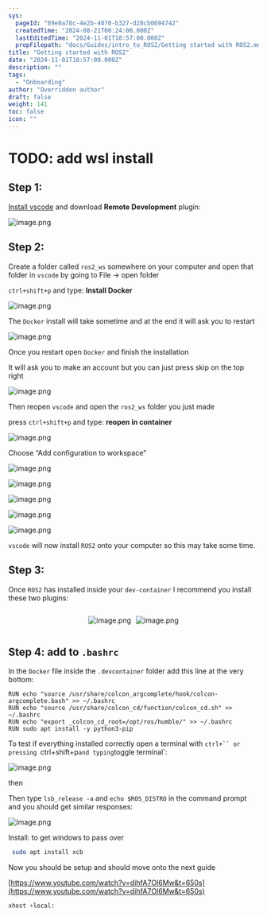 ```yaml
---
sys:
  pageId: "89e0a78c-4e2b-4070-b327-d28cb0694742"
  createdTime: "2024-08-21T00:24:00.000Z"
  lastEditedTime: "2024-11-01T18:57:00.000Z"
  propFilepath: "docs/Guides/intro_to_ROS2/Getting started with ROS2.md"
title: "Getting started with ROS2"
date: "2024-11-01T18:57:00.000Z"
description: ""
tags:
  - "Onboarding"
author: "Overridden author"
draft: false
weight: 141
toc: false
icon: ""
---
```


# TODO: add wsl install

## Step 1:

[Install vscode](https://code.visualstudio.com/download) and download **Remote Development** plugin:

![image.png](https://prod-files-secure.s3.us-west-2.amazonaws.com/d518164a-d88e-44d1-a4ee-3adb3bd8bce0/efb52993-1881-4a40-b95e-6f020334f022/image.png?X-Amz-Algorithm=AWS4-HMAC-SHA256&X-Amz-Content-Sha256=UNSIGNED-PAYLOAD&X-Amz-Credential=ASIAZI2LB466QCJX7NIT%2F20250227%2Fus-west-2%2Fs3%2Faws4_request&X-Amz-Date=20250227T150854Z&X-Amz-Expires=3600&X-Amz-Security-Token=IQoJb3JpZ2luX2VjED8aCXVzLXdlc3QtMiJGMEQCIArqAp%2FM3W4JZFy8BSi1CBddOsGKX06fokpavrDg1%2Bq0AiBbUfdN0uUSlPoYcLSA4UnJzr3Wywmgcf64bP0kCnItsyr%2FAwh4EAAaDDYzNzQyMzE4MzgwNSIMfNbec0ZtdbMLgwlKKtwDY879QRbAohKiprsB%2BQn%2Fa5I0zTUaH89oR7qYgrgzb8kTYxiPbum7UvhPhrlYfFV3G9UXYIBEe9%2Bt9IchXGR9cNVACDx9B%2BEHgwgcFNm765M4iyIvrqkqwgejH5w2WacMHEFhIJiWwmvG66djByVgwvCMAI8l1iI4cmN5cilvoo0sb8DvdM6dvF5MWPvwN6di3HM7mCCU8ab4bLrrKXxoTjZnU02nFD%2FSprXi%2BIorN1lccGqmOHn2YM4Uzh2psb0aoLx%2BuIjWfc3rAESQqsr5qDk66%2FE7sg15Vhsb9%2BaBl%2FXF%2FpMzAAieoUkHVUm8D%2FH1pQHw7v0TSX8tYNHpwWx%2FXWmC3D3sVMQd3odhDZYh0juPVPKzKG1rxbq65p6rwuaucbi521pGttiQSv1apX9KCUpQttOCQmnjr74iAPro0ngajnqtuHMqUNzvTwwtfNU07E%2BuGwd9twseBGGv04%2ByB03p%2B5c0GeriH0NLIFpA8VBGyHO3RCBZjB%2F7%2FsAxZB%2BDIwKUfD3qMN9DYkoqjN7T4CUuMQrES%2Ftj0yC6YQKW6tYAe5b9eF9WyHXjUm9jGj%2FuKpPHIqoAxZTe0QmA6RLphsgcJ8DTeWbrlddcCRDW8dYD10LkUsdzypFnaOkw2%2ByBvgY6pgERbQDO4s2MQbtFRzrEc%2F8Rqmvo%2FFUoAtqcNP7nKNJ5SWjYM6SNBFo3oo9JpnSMtHef%2FbO191a30yT9xacxYMDUAl4fAn6kk%2BlPs23Z%2BTrZ5MRcWsxY5WJeZc4qI5OwUGu%2Bjr31ThaVOuxYjTvvm3Vsrrq4WeScUaD91k7KBgqviWlZMdDKUsrMJfTKLlSNdPOfwosL1fCACtzUALWtd%2Fl6%2BAkPsxlT&X-Amz-Signature=3140692ea329fcc07603d835ed6304dfacfd34fe7d164283fe5e3e809fe47c10&X-Amz-SignedHeaders=host&x-id=GetObject)

## Step 2:

Create a folder called `ros2_ws` somewhere on your computer and open that folder in `vscode` by going to File → open folder 

`ctrl+shift+p` and type: **Install Docker**

![image.png](https://prod-files-secure.s3.us-west-2.amazonaws.com/d518164a-d88e-44d1-a4ee-3adb3bd8bce0/2269dc0e-1cd5-47ff-bceb-c04ad9b2eab0/image.png?X-Amz-Algorithm=AWS4-HMAC-SHA256&X-Amz-Content-Sha256=UNSIGNED-PAYLOAD&X-Amz-Credential=ASIAZI2LB466QCJX7NIT%2F20250227%2Fus-west-2%2Fs3%2Faws4_request&X-Amz-Date=20250227T150854Z&X-Amz-Expires=3600&X-Amz-Security-Token=IQoJb3JpZ2luX2VjED8aCXVzLXdlc3QtMiJGMEQCIArqAp%2FM3W4JZFy8BSi1CBddOsGKX06fokpavrDg1%2Bq0AiBbUfdN0uUSlPoYcLSA4UnJzr3Wywmgcf64bP0kCnItsyr%2FAwh4EAAaDDYzNzQyMzE4MzgwNSIMfNbec0ZtdbMLgwlKKtwDY879QRbAohKiprsB%2BQn%2Fa5I0zTUaH89oR7qYgrgzb8kTYxiPbum7UvhPhrlYfFV3G9UXYIBEe9%2Bt9IchXGR9cNVACDx9B%2BEHgwgcFNm765M4iyIvrqkqwgejH5w2WacMHEFhIJiWwmvG66djByVgwvCMAI8l1iI4cmN5cilvoo0sb8DvdM6dvF5MWPvwN6di3HM7mCCU8ab4bLrrKXxoTjZnU02nFD%2FSprXi%2BIorN1lccGqmOHn2YM4Uzh2psb0aoLx%2BuIjWfc3rAESQqsr5qDk66%2FE7sg15Vhsb9%2BaBl%2FXF%2FpMzAAieoUkHVUm8D%2FH1pQHw7v0TSX8tYNHpwWx%2FXWmC3D3sVMQd3odhDZYh0juPVPKzKG1rxbq65p6rwuaucbi521pGttiQSv1apX9KCUpQttOCQmnjr74iAPro0ngajnqtuHMqUNzvTwwtfNU07E%2BuGwd9twseBGGv04%2ByB03p%2B5c0GeriH0NLIFpA8VBGyHO3RCBZjB%2F7%2FsAxZB%2BDIwKUfD3qMN9DYkoqjN7T4CUuMQrES%2Ftj0yC6YQKW6tYAe5b9eF9WyHXjUm9jGj%2FuKpPHIqoAxZTe0QmA6RLphsgcJ8DTeWbrlddcCRDW8dYD10LkUsdzypFnaOkw2%2ByBvgY6pgERbQDO4s2MQbtFRzrEc%2F8Rqmvo%2FFUoAtqcNP7nKNJ5SWjYM6SNBFo3oo9JpnSMtHef%2FbO191a30yT9xacxYMDUAl4fAn6kk%2BlPs23Z%2BTrZ5MRcWsxY5WJeZc4qI5OwUGu%2Bjr31ThaVOuxYjTvvm3Vsrrq4WeScUaD91k7KBgqviWlZMdDKUsrMJfTKLlSNdPOfwosL1fCACtzUALWtd%2Fl6%2BAkPsxlT&X-Amz-Signature=7883d390dce4541dbbbfed0ea03b95816b644a9be69f47627540e4c638fe1e69&X-Amz-SignedHeaders=host&x-id=GetObject)

The `Docker` install will take sometime and at the end it will ask you to restart

![image.png](https://prod-files-secure.s3.us-west-2.amazonaws.com/d518164a-d88e-44d1-a4ee-3adb3bd8bce0/ed233f78-be33-4b1f-b89c-9c346c0e961e/image.png?X-Amz-Algorithm=AWS4-HMAC-SHA256&X-Amz-Content-Sha256=UNSIGNED-PAYLOAD&X-Amz-Credential=ASIAZI2LB466QCJX7NIT%2F20250227%2Fus-west-2%2Fs3%2Faws4_request&X-Amz-Date=20250227T150854Z&X-Amz-Expires=3600&X-Amz-Security-Token=IQoJb3JpZ2luX2VjED8aCXVzLXdlc3QtMiJGMEQCIArqAp%2FM3W4JZFy8BSi1CBddOsGKX06fokpavrDg1%2Bq0AiBbUfdN0uUSlPoYcLSA4UnJzr3Wywmgcf64bP0kCnItsyr%2FAwh4EAAaDDYzNzQyMzE4MzgwNSIMfNbec0ZtdbMLgwlKKtwDY879QRbAohKiprsB%2BQn%2Fa5I0zTUaH89oR7qYgrgzb8kTYxiPbum7UvhPhrlYfFV3G9UXYIBEe9%2Bt9IchXGR9cNVACDx9B%2BEHgwgcFNm765M4iyIvrqkqwgejH5w2WacMHEFhIJiWwmvG66djByVgwvCMAI8l1iI4cmN5cilvoo0sb8DvdM6dvF5MWPvwN6di3HM7mCCU8ab4bLrrKXxoTjZnU02nFD%2FSprXi%2BIorN1lccGqmOHn2YM4Uzh2psb0aoLx%2BuIjWfc3rAESQqsr5qDk66%2FE7sg15Vhsb9%2BaBl%2FXF%2FpMzAAieoUkHVUm8D%2FH1pQHw7v0TSX8tYNHpwWx%2FXWmC3D3sVMQd3odhDZYh0juPVPKzKG1rxbq65p6rwuaucbi521pGttiQSv1apX9KCUpQttOCQmnjr74iAPro0ngajnqtuHMqUNzvTwwtfNU07E%2BuGwd9twseBGGv04%2ByB03p%2B5c0GeriH0NLIFpA8VBGyHO3RCBZjB%2F7%2FsAxZB%2BDIwKUfD3qMN9DYkoqjN7T4CUuMQrES%2Ftj0yC6YQKW6tYAe5b9eF9WyHXjUm9jGj%2FuKpPHIqoAxZTe0QmA6RLphsgcJ8DTeWbrlddcCRDW8dYD10LkUsdzypFnaOkw2%2ByBvgY6pgERbQDO4s2MQbtFRzrEc%2F8Rqmvo%2FFUoAtqcNP7nKNJ5SWjYM6SNBFo3oo9JpnSMtHef%2FbO191a30yT9xacxYMDUAl4fAn6kk%2BlPs23Z%2BTrZ5MRcWsxY5WJeZc4qI5OwUGu%2Bjr31ThaVOuxYjTvvm3Vsrrq4WeScUaD91k7KBgqviWlZMdDKUsrMJfTKLlSNdPOfwosL1fCACtzUALWtd%2Fl6%2BAkPsxlT&X-Amz-Signature=b0514437d4c7cf8c240a48ebf773710dc3dd065618bd24279b340244cf66b720&X-Amz-SignedHeaders=host&x-id=GetObject)

Once you restart open `Docker` and finish the installation

It will ask you to make an account but you can just press skip on the top right

![image.png](https://prod-files-secure.s3.us-west-2.amazonaws.com/d518164a-d88e-44d1-a4ee-3adb3bd8bce0/21010ad9-1659-4fd9-9f59-9932a09b2a3d/image.png?X-Amz-Algorithm=AWS4-HMAC-SHA256&X-Amz-Content-Sha256=UNSIGNED-PAYLOAD&X-Amz-Credential=ASIAZI2LB466QCJX7NIT%2F20250227%2Fus-west-2%2Fs3%2Faws4_request&X-Amz-Date=20250227T150854Z&X-Amz-Expires=3600&X-Amz-Security-Token=IQoJb3JpZ2luX2VjED8aCXVzLXdlc3QtMiJGMEQCIArqAp%2FM3W4JZFy8BSi1CBddOsGKX06fokpavrDg1%2Bq0AiBbUfdN0uUSlPoYcLSA4UnJzr3Wywmgcf64bP0kCnItsyr%2FAwh4EAAaDDYzNzQyMzE4MzgwNSIMfNbec0ZtdbMLgwlKKtwDY879QRbAohKiprsB%2BQn%2Fa5I0zTUaH89oR7qYgrgzb8kTYxiPbum7UvhPhrlYfFV3G9UXYIBEe9%2Bt9IchXGR9cNVACDx9B%2BEHgwgcFNm765M4iyIvrqkqwgejH5w2WacMHEFhIJiWwmvG66djByVgwvCMAI8l1iI4cmN5cilvoo0sb8DvdM6dvF5MWPvwN6di3HM7mCCU8ab4bLrrKXxoTjZnU02nFD%2FSprXi%2BIorN1lccGqmOHn2YM4Uzh2psb0aoLx%2BuIjWfc3rAESQqsr5qDk66%2FE7sg15Vhsb9%2BaBl%2FXF%2FpMzAAieoUkHVUm8D%2FH1pQHw7v0TSX8tYNHpwWx%2FXWmC3D3sVMQd3odhDZYh0juPVPKzKG1rxbq65p6rwuaucbi521pGttiQSv1apX9KCUpQttOCQmnjr74iAPro0ngajnqtuHMqUNzvTwwtfNU07E%2BuGwd9twseBGGv04%2ByB03p%2B5c0GeriH0NLIFpA8VBGyHO3RCBZjB%2F7%2FsAxZB%2BDIwKUfD3qMN9DYkoqjN7T4CUuMQrES%2Ftj0yC6YQKW6tYAe5b9eF9WyHXjUm9jGj%2FuKpPHIqoAxZTe0QmA6RLphsgcJ8DTeWbrlddcCRDW8dYD10LkUsdzypFnaOkw2%2ByBvgY6pgERbQDO4s2MQbtFRzrEc%2F8Rqmvo%2FFUoAtqcNP7nKNJ5SWjYM6SNBFo3oo9JpnSMtHef%2FbO191a30yT9xacxYMDUAl4fAn6kk%2BlPs23Z%2BTrZ5MRcWsxY5WJeZc4qI5OwUGu%2Bjr31ThaVOuxYjTvvm3Vsrrq4WeScUaD91k7KBgqviWlZMdDKUsrMJfTKLlSNdPOfwosL1fCACtzUALWtd%2Fl6%2BAkPsxlT&X-Amz-Signature=d2ae9c3a718ec4725768490cca55b54a0c54bafe5437e10714d55e2ce55ba4ca&X-Amz-SignedHeaders=host&x-id=GetObject)

Then reopen `vscode` and open the `ros2_ws` folder you just made

press `ctrl+shift+p` and type: **reopen in container**

![image.png](https://prod-files-secure.s3.us-west-2.amazonaws.com/d518164a-d88e-44d1-a4ee-3adb3bd8bce0/4e93b8c2-41ad-488c-8095-c74205196118/image.png?X-Amz-Algorithm=AWS4-HMAC-SHA256&X-Amz-Content-Sha256=UNSIGNED-PAYLOAD&X-Amz-Credential=ASIAZI2LB466QCJX7NIT%2F20250227%2Fus-west-2%2Fs3%2Faws4_request&X-Amz-Date=20250227T150854Z&X-Amz-Expires=3600&X-Amz-Security-Token=IQoJb3JpZ2luX2VjED8aCXVzLXdlc3QtMiJGMEQCIArqAp%2FM3W4JZFy8BSi1CBddOsGKX06fokpavrDg1%2Bq0AiBbUfdN0uUSlPoYcLSA4UnJzr3Wywmgcf64bP0kCnItsyr%2FAwh4EAAaDDYzNzQyMzE4MzgwNSIMfNbec0ZtdbMLgwlKKtwDY879QRbAohKiprsB%2BQn%2Fa5I0zTUaH89oR7qYgrgzb8kTYxiPbum7UvhPhrlYfFV3G9UXYIBEe9%2Bt9IchXGR9cNVACDx9B%2BEHgwgcFNm765M4iyIvrqkqwgejH5w2WacMHEFhIJiWwmvG66djByVgwvCMAI8l1iI4cmN5cilvoo0sb8DvdM6dvF5MWPvwN6di3HM7mCCU8ab4bLrrKXxoTjZnU02nFD%2FSprXi%2BIorN1lccGqmOHn2YM4Uzh2psb0aoLx%2BuIjWfc3rAESQqsr5qDk66%2FE7sg15Vhsb9%2BaBl%2FXF%2FpMzAAieoUkHVUm8D%2FH1pQHw7v0TSX8tYNHpwWx%2FXWmC3D3sVMQd3odhDZYh0juPVPKzKG1rxbq65p6rwuaucbi521pGttiQSv1apX9KCUpQttOCQmnjr74iAPro0ngajnqtuHMqUNzvTwwtfNU07E%2BuGwd9twseBGGv04%2ByB03p%2B5c0GeriH0NLIFpA8VBGyHO3RCBZjB%2F7%2FsAxZB%2BDIwKUfD3qMN9DYkoqjN7T4CUuMQrES%2Ftj0yC6YQKW6tYAe5b9eF9WyHXjUm9jGj%2FuKpPHIqoAxZTe0QmA6RLphsgcJ8DTeWbrlddcCRDW8dYD10LkUsdzypFnaOkw2%2ByBvgY6pgERbQDO4s2MQbtFRzrEc%2F8Rqmvo%2FFUoAtqcNP7nKNJ5SWjYM6SNBFo3oo9JpnSMtHef%2FbO191a30yT9xacxYMDUAl4fAn6kk%2BlPs23Z%2BTrZ5MRcWsxY5WJeZc4qI5OwUGu%2Bjr31ThaVOuxYjTvvm3Vsrrq4WeScUaD91k7KBgqviWlZMdDKUsrMJfTKLlSNdPOfwosL1fCACtzUALWtd%2Fl6%2BAkPsxlT&X-Amz-Signature=7a8f5a66b13720ddc3fb4300125676f4cb1a4d8e0f1adf1cd998947e63947ee2&X-Amz-SignedHeaders=host&x-id=GetObject)

Choose “Add configuration to workspace”

![image.png](https://prod-files-secure.s3.us-west-2.amazonaws.com/d518164a-d88e-44d1-a4ee-3adb3bd8bce0/9560b282-5060-4989-ba37-97e7b2c22476/image.png?X-Amz-Algorithm=AWS4-HMAC-SHA256&X-Amz-Content-Sha256=UNSIGNED-PAYLOAD&X-Amz-Credential=ASIAZI2LB466QCJX7NIT%2F20250227%2Fus-west-2%2Fs3%2Faws4_request&X-Amz-Date=20250227T150854Z&X-Amz-Expires=3600&X-Amz-Security-Token=IQoJb3JpZ2luX2VjED8aCXVzLXdlc3QtMiJGMEQCIArqAp%2FM3W4JZFy8BSi1CBddOsGKX06fokpavrDg1%2Bq0AiBbUfdN0uUSlPoYcLSA4UnJzr3Wywmgcf64bP0kCnItsyr%2FAwh4EAAaDDYzNzQyMzE4MzgwNSIMfNbec0ZtdbMLgwlKKtwDY879QRbAohKiprsB%2BQn%2Fa5I0zTUaH89oR7qYgrgzb8kTYxiPbum7UvhPhrlYfFV3G9UXYIBEe9%2Bt9IchXGR9cNVACDx9B%2BEHgwgcFNm765M4iyIvrqkqwgejH5w2WacMHEFhIJiWwmvG66djByVgwvCMAI8l1iI4cmN5cilvoo0sb8DvdM6dvF5MWPvwN6di3HM7mCCU8ab4bLrrKXxoTjZnU02nFD%2FSprXi%2BIorN1lccGqmOHn2YM4Uzh2psb0aoLx%2BuIjWfc3rAESQqsr5qDk66%2FE7sg15Vhsb9%2BaBl%2FXF%2FpMzAAieoUkHVUm8D%2FH1pQHw7v0TSX8tYNHpwWx%2FXWmC3D3sVMQd3odhDZYh0juPVPKzKG1rxbq65p6rwuaucbi521pGttiQSv1apX9KCUpQttOCQmnjr74iAPro0ngajnqtuHMqUNzvTwwtfNU07E%2BuGwd9twseBGGv04%2ByB03p%2B5c0GeriH0NLIFpA8VBGyHO3RCBZjB%2F7%2FsAxZB%2BDIwKUfD3qMN9DYkoqjN7T4CUuMQrES%2Ftj0yC6YQKW6tYAe5b9eF9WyHXjUm9jGj%2FuKpPHIqoAxZTe0QmA6RLphsgcJ8DTeWbrlddcCRDW8dYD10LkUsdzypFnaOkw2%2ByBvgY6pgERbQDO4s2MQbtFRzrEc%2F8Rqmvo%2FFUoAtqcNP7nKNJ5SWjYM6SNBFo3oo9JpnSMtHef%2FbO191a30yT9xacxYMDUAl4fAn6kk%2BlPs23Z%2BTrZ5MRcWsxY5WJeZc4qI5OwUGu%2Bjr31ThaVOuxYjTvvm3Vsrrq4WeScUaD91k7KBgqviWlZMdDKUsrMJfTKLlSNdPOfwosL1fCACtzUALWtd%2Fl6%2BAkPsxlT&X-Amz-Signature=f81e9d81c207a01f7a1a501aec88ec502b3a4c6194ae00043f87b009e589c0b3&X-Amz-SignedHeaders=host&x-id=GetObject)

![image.png](https://prod-files-secure.s3.us-west-2.amazonaws.com/d518164a-d88e-44d1-a4ee-3adb3bd8bce0/2ee63f81-886b-48e8-a553-dc6e5eac99e4/image.png?X-Amz-Algorithm=AWS4-HMAC-SHA256&X-Amz-Content-Sha256=UNSIGNED-PAYLOAD&X-Amz-Credential=ASIAZI2LB466QCJX7NIT%2F20250227%2Fus-west-2%2Fs3%2Faws4_request&X-Amz-Date=20250227T150854Z&X-Amz-Expires=3600&X-Amz-Security-Token=IQoJb3JpZ2luX2VjED8aCXVzLXdlc3QtMiJGMEQCIArqAp%2FM3W4JZFy8BSi1CBddOsGKX06fokpavrDg1%2Bq0AiBbUfdN0uUSlPoYcLSA4UnJzr3Wywmgcf64bP0kCnItsyr%2FAwh4EAAaDDYzNzQyMzE4MzgwNSIMfNbec0ZtdbMLgwlKKtwDY879QRbAohKiprsB%2BQn%2Fa5I0zTUaH89oR7qYgrgzb8kTYxiPbum7UvhPhrlYfFV3G9UXYIBEe9%2Bt9IchXGR9cNVACDx9B%2BEHgwgcFNm765M4iyIvrqkqwgejH5w2WacMHEFhIJiWwmvG66djByVgwvCMAI8l1iI4cmN5cilvoo0sb8DvdM6dvF5MWPvwN6di3HM7mCCU8ab4bLrrKXxoTjZnU02nFD%2FSprXi%2BIorN1lccGqmOHn2YM4Uzh2psb0aoLx%2BuIjWfc3rAESQqsr5qDk66%2FE7sg15Vhsb9%2BaBl%2FXF%2FpMzAAieoUkHVUm8D%2FH1pQHw7v0TSX8tYNHpwWx%2FXWmC3D3sVMQd3odhDZYh0juPVPKzKG1rxbq65p6rwuaucbi521pGttiQSv1apX9KCUpQttOCQmnjr74iAPro0ngajnqtuHMqUNzvTwwtfNU07E%2BuGwd9twseBGGv04%2ByB03p%2B5c0GeriH0NLIFpA8VBGyHO3RCBZjB%2F7%2FsAxZB%2BDIwKUfD3qMN9DYkoqjN7T4CUuMQrES%2Ftj0yC6YQKW6tYAe5b9eF9WyHXjUm9jGj%2FuKpPHIqoAxZTe0QmA6RLphsgcJ8DTeWbrlddcCRDW8dYD10LkUsdzypFnaOkw2%2ByBvgY6pgERbQDO4s2MQbtFRzrEc%2F8Rqmvo%2FFUoAtqcNP7nKNJ5SWjYM6SNBFo3oo9JpnSMtHef%2FbO191a30yT9xacxYMDUAl4fAn6kk%2BlPs23Z%2BTrZ5MRcWsxY5WJeZc4qI5OwUGu%2Bjr31ThaVOuxYjTvvm3Vsrrq4WeScUaD91k7KBgqviWlZMdDKUsrMJfTKLlSNdPOfwosL1fCACtzUALWtd%2Fl6%2BAkPsxlT&X-Amz-Signature=a2f3b6ef55450152926b1e407861ca807cc467656b4519c624c7c2d2e7cab16a&X-Amz-SignedHeaders=host&x-id=GetObject)

![image.png](https://prod-files-secure.s3.us-west-2.amazonaws.com/d518164a-d88e-44d1-a4ee-3adb3bd8bce0/ae1580b2-b048-407e-aed9-b584224a7a04/image.png?X-Amz-Algorithm=AWS4-HMAC-SHA256&X-Amz-Content-Sha256=UNSIGNED-PAYLOAD&X-Amz-Credential=ASIAZI2LB466QCJX7NIT%2F20250227%2Fus-west-2%2Fs3%2Faws4_request&X-Amz-Date=20250227T150854Z&X-Amz-Expires=3600&X-Amz-Security-Token=IQoJb3JpZ2luX2VjED8aCXVzLXdlc3QtMiJGMEQCIArqAp%2FM3W4JZFy8BSi1CBddOsGKX06fokpavrDg1%2Bq0AiBbUfdN0uUSlPoYcLSA4UnJzr3Wywmgcf64bP0kCnItsyr%2FAwh4EAAaDDYzNzQyMzE4MzgwNSIMfNbec0ZtdbMLgwlKKtwDY879QRbAohKiprsB%2BQn%2Fa5I0zTUaH89oR7qYgrgzb8kTYxiPbum7UvhPhrlYfFV3G9UXYIBEe9%2Bt9IchXGR9cNVACDx9B%2BEHgwgcFNm765M4iyIvrqkqwgejH5w2WacMHEFhIJiWwmvG66djByVgwvCMAI8l1iI4cmN5cilvoo0sb8DvdM6dvF5MWPvwN6di3HM7mCCU8ab4bLrrKXxoTjZnU02nFD%2FSprXi%2BIorN1lccGqmOHn2YM4Uzh2psb0aoLx%2BuIjWfc3rAESQqsr5qDk66%2FE7sg15Vhsb9%2BaBl%2FXF%2FpMzAAieoUkHVUm8D%2FH1pQHw7v0TSX8tYNHpwWx%2FXWmC3D3sVMQd3odhDZYh0juPVPKzKG1rxbq65p6rwuaucbi521pGttiQSv1apX9KCUpQttOCQmnjr74iAPro0ngajnqtuHMqUNzvTwwtfNU07E%2BuGwd9twseBGGv04%2ByB03p%2B5c0GeriH0NLIFpA8VBGyHO3RCBZjB%2F7%2FsAxZB%2BDIwKUfD3qMN9DYkoqjN7T4CUuMQrES%2Ftj0yC6YQKW6tYAe5b9eF9WyHXjUm9jGj%2FuKpPHIqoAxZTe0QmA6RLphsgcJ8DTeWbrlddcCRDW8dYD10LkUsdzypFnaOkw2%2ByBvgY6pgERbQDO4s2MQbtFRzrEc%2F8Rqmvo%2FFUoAtqcNP7nKNJ5SWjYM6SNBFo3oo9JpnSMtHef%2FbO191a30yT9xacxYMDUAl4fAn6kk%2BlPs23Z%2BTrZ5MRcWsxY5WJeZc4qI5OwUGu%2Bjr31ThaVOuxYjTvvm3Vsrrq4WeScUaD91k7KBgqviWlZMdDKUsrMJfTKLlSNdPOfwosL1fCACtzUALWtd%2Fl6%2BAkPsxlT&X-Amz-Signature=2827386861843e2860cc81acd8f47941b00b7330c9a1d0da7327deb796a0f48b&X-Amz-SignedHeaders=host&x-id=GetObject)

![image.png](https://prod-files-secure.s3.us-west-2.amazonaws.com/d518164a-d88e-44d1-a4ee-3adb3bd8bce0/53255b28-f75e-430f-b9e3-c0ac8577e42b/image.png?X-Amz-Algorithm=AWS4-HMAC-SHA256&X-Amz-Content-Sha256=UNSIGNED-PAYLOAD&X-Amz-Credential=ASIAZI2LB466QCJX7NIT%2F20250227%2Fus-west-2%2Fs3%2Faws4_request&X-Amz-Date=20250227T150854Z&X-Amz-Expires=3600&X-Amz-Security-Token=IQoJb3JpZ2luX2VjED8aCXVzLXdlc3QtMiJGMEQCIArqAp%2FM3W4JZFy8BSi1CBddOsGKX06fokpavrDg1%2Bq0AiBbUfdN0uUSlPoYcLSA4UnJzr3Wywmgcf64bP0kCnItsyr%2FAwh4EAAaDDYzNzQyMzE4MzgwNSIMfNbec0ZtdbMLgwlKKtwDY879QRbAohKiprsB%2BQn%2Fa5I0zTUaH89oR7qYgrgzb8kTYxiPbum7UvhPhrlYfFV3G9UXYIBEe9%2Bt9IchXGR9cNVACDx9B%2BEHgwgcFNm765M4iyIvrqkqwgejH5w2WacMHEFhIJiWwmvG66djByVgwvCMAI8l1iI4cmN5cilvoo0sb8DvdM6dvF5MWPvwN6di3HM7mCCU8ab4bLrrKXxoTjZnU02nFD%2FSprXi%2BIorN1lccGqmOHn2YM4Uzh2psb0aoLx%2BuIjWfc3rAESQqsr5qDk66%2FE7sg15Vhsb9%2BaBl%2FXF%2FpMzAAieoUkHVUm8D%2FH1pQHw7v0TSX8tYNHpwWx%2FXWmC3D3sVMQd3odhDZYh0juPVPKzKG1rxbq65p6rwuaucbi521pGttiQSv1apX9KCUpQttOCQmnjr74iAPro0ngajnqtuHMqUNzvTwwtfNU07E%2BuGwd9twseBGGv04%2ByB03p%2B5c0GeriH0NLIFpA8VBGyHO3RCBZjB%2F7%2FsAxZB%2BDIwKUfD3qMN9DYkoqjN7T4CUuMQrES%2Ftj0yC6YQKW6tYAe5b9eF9WyHXjUm9jGj%2FuKpPHIqoAxZTe0QmA6RLphsgcJ8DTeWbrlddcCRDW8dYD10LkUsdzypFnaOkw2%2ByBvgY6pgERbQDO4s2MQbtFRzrEc%2F8Rqmvo%2FFUoAtqcNP7nKNJ5SWjYM6SNBFo3oo9JpnSMtHef%2FbO191a30yT9xacxYMDUAl4fAn6kk%2BlPs23Z%2BTrZ5MRcWsxY5WJeZc4qI5OwUGu%2Bjr31ThaVOuxYjTvvm3Vsrrq4WeScUaD91k7KBgqviWlZMdDKUsrMJfTKLlSNdPOfwosL1fCACtzUALWtd%2Fl6%2BAkPsxlT&X-Amz-Signature=e6be7f9363cea79cb9897fe163002a9506ea078896a6678c8439b20aa2962a46&X-Amz-SignedHeaders=host&x-id=GetObject)

![image.png](https://prod-files-secure.s3.us-west-2.amazonaws.com/d518164a-d88e-44d1-a4ee-3adb3bd8bce0/7c562767-5af9-4ffb-97d1-327bcdf4ee00/image.png?X-Amz-Algorithm=AWS4-HMAC-SHA256&X-Amz-Content-Sha256=UNSIGNED-PAYLOAD&X-Amz-Credential=ASIAZI2LB466QCJX7NIT%2F20250227%2Fus-west-2%2Fs3%2Faws4_request&X-Amz-Date=20250227T150854Z&X-Amz-Expires=3600&X-Amz-Security-Token=IQoJb3JpZ2luX2VjED8aCXVzLXdlc3QtMiJGMEQCIArqAp%2FM3W4JZFy8BSi1CBddOsGKX06fokpavrDg1%2Bq0AiBbUfdN0uUSlPoYcLSA4UnJzr3Wywmgcf64bP0kCnItsyr%2FAwh4EAAaDDYzNzQyMzE4MzgwNSIMfNbec0ZtdbMLgwlKKtwDY879QRbAohKiprsB%2BQn%2Fa5I0zTUaH89oR7qYgrgzb8kTYxiPbum7UvhPhrlYfFV3G9UXYIBEe9%2Bt9IchXGR9cNVACDx9B%2BEHgwgcFNm765M4iyIvrqkqwgejH5w2WacMHEFhIJiWwmvG66djByVgwvCMAI8l1iI4cmN5cilvoo0sb8DvdM6dvF5MWPvwN6di3HM7mCCU8ab4bLrrKXxoTjZnU02nFD%2FSprXi%2BIorN1lccGqmOHn2YM4Uzh2psb0aoLx%2BuIjWfc3rAESQqsr5qDk66%2FE7sg15Vhsb9%2BaBl%2FXF%2FpMzAAieoUkHVUm8D%2FH1pQHw7v0TSX8tYNHpwWx%2FXWmC3D3sVMQd3odhDZYh0juPVPKzKG1rxbq65p6rwuaucbi521pGttiQSv1apX9KCUpQttOCQmnjr74iAPro0ngajnqtuHMqUNzvTwwtfNU07E%2BuGwd9twseBGGv04%2ByB03p%2B5c0GeriH0NLIFpA8VBGyHO3RCBZjB%2F7%2FsAxZB%2BDIwKUfD3qMN9DYkoqjN7T4CUuMQrES%2Ftj0yC6YQKW6tYAe5b9eF9WyHXjUm9jGj%2FuKpPHIqoAxZTe0QmA6RLphsgcJ8DTeWbrlddcCRDW8dYD10LkUsdzypFnaOkw2%2ByBvgY6pgERbQDO4s2MQbtFRzrEc%2F8Rqmvo%2FFUoAtqcNP7nKNJ5SWjYM6SNBFo3oo9JpnSMtHef%2FbO191a30yT9xacxYMDUAl4fAn6kk%2BlPs23Z%2BTrZ5MRcWsxY5WJeZc4qI5OwUGu%2Bjr31ThaVOuxYjTvvm3Vsrrq4WeScUaD91k7KBgqviWlZMdDKUsrMJfTKLlSNdPOfwosL1fCACtzUALWtd%2Fl6%2BAkPsxlT&X-Amz-Signature=90082131f0898f2242d2456f87ecf079999abdba6f78883fe9f837606f5cc6bb&X-Amz-SignedHeaders=host&x-id=GetObject)

`vscode` will now install `ROS2` onto your computer so this may take some time.

## Step 3:

Once `ROS2` has installed inside your `dev-container` I recommend you install these two plugins:

<div style="display: flex;flex-direction: row; column-gap:10px; max-width: 630px;justify-content: center;">
<div>

![image.png](https://prod-files-secure.s3.us-west-2.amazonaws.com/d518164a-d88e-44d1-a4ee-3adb3bd8bce0/3fc3d550-5a54-4ba1-ba6b-faa01cdb7369/image.png?X-Amz-Algorithm=AWS4-HMAC-SHA256&X-Amz-Content-Sha256=UNSIGNED-PAYLOAD&X-Amz-Credential=ASIAZI2LB466UEFS6JX2%2F20250227%2Fus-west-2%2Fs3%2Faws4_request&X-Amz-Date=20250227T150856Z&X-Amz-Expires=3600&X-Amz-Security-Token=IQoJb3JpZ2luX2VjED8aCXVzLXdlc3QtMiJHMEUCIAwWquaotPwjWLOXIneL7aB%2BlplLwIoh41r1%2Fkim8z6vAiEArgD5mMIxd5QK0878eK%2BXFqnYmXgp%2BRSf4hFDIaI%2Bl6Mq%2FwMIeBAAGgw2Mzc0MjMxODM4MDUiDBIOagNNYECqSLIneSrcA%2FGvaQyplC8vtkCPIxpOCMEuvv0NqpiZIWdZ5FktRV42uIoSHACxuaqueLFSMqgYqkscJqqhN%2B40WccXe2HVfDRCmT16UUySXZnmcQJ4QXe499p518IYaqXy1Db6xEmqsfS9zgFR%2Bmo8%2B4BJDQyC2Y0sM3VUHqnDnDy5XnH4BjVInXyp4dswHaapnT3XDVVlRY0adDWQ7HZTg7VOVzC2rz0SpGyCcEP0cA%2FlkJ8xADDJLbqY3rRvgP6QlHILpMwJWpK3fLO%2FMpt%2FSs9U9N6DasZTZGQE0UJR%2Bxs8%2BJs7BZbCQoXqy5LWNxVdHdUMAKC3GuFjYUo4mOs%2FFF%2BQt6x6XlFeTVj1BfzhXGAJ31dH5cZbm7OYGeyczwsDRru8ZfCRdhQ7UHovNsc%2FrnbvagDo0%2BJR0Heix9saw5N8MoCEdWEeSA2doPi6VbEjzZJ75bEpRhulQRvXX5bOnLASDrjN550eGKppe3x12MldL%2BNc5xQl0ZloN2EI95Mm1scvkrz5LFIF9XhUjfggbQ%2B48oJctSd7qL1mSV%2FOnC6MeI%2FYlszm0AKxgh%2F7I0geMt3%2F7MdHFVewNMgRLPV6z23tnBQiHdQemU3HOu3acllzTENgkY8Pi1dFHjP3ikTTMyXhMKbtgb4GOqUBDM2MwnL9FgaVg7zMT1A3If38Rl8fEKD0ykg70BrLVfdhRAlLNeTH23Yg6svJ2Ac2jC8qHn%2FHgs9CNLlp94ySglBeP2u4OnZPD48vpaW1qmF2TA7V6NqrYCmCUO1aL9fL7j1Qj%2BvkYVZKXUwWG9KyrezLL0R0b%2BPdnNzwEwDx9S9zHPciJvx9THIp%2BzTKnNPu1qJfZerlmRLmmZf4DyZtq0rb0Saw&X-Amz-Signature=aadcc43d9f5982c99a5c470309fbe6043b3f2ebf62e99ce4ed6d67486ca2441d&X-Amz-SignedHeaders=host&x-id=GetObject)

</div>
<div>

![image.png](https://prod-files-secure.s3.us-west-2.amazonaws.com/d518164a-d88e-44d1-a4ee-3adb3bd8bce0/d994cc66-13c2-4093-a5a3-f84cf4601a82/image.png?X-Amz-Algorithm=AWS4-HMAC-SHA256&X-Amz-Content-Sha256=UNSIGNED-PAYLOAD&X-Amz-Credential=ASIAZI2LB466YRGTANHN%2F20250227%2Fus-west-2%2Fs3%2Faws4_request&X-Amz-Date=20250227T150856Z&X-Amz-Expires=3600&X-Amz-Security-Token=IQoJb3JpZ2luX2VjED8aCXVzLXdlc3QtMiJGMEQCIEZ%2FOzJT%2BcuCpWh74rs4BLVEyWKzrm3QAfAKbfnYLz%2BZAiAOVXqxmSokiU2INqCs2MtJXakHheBe8cKG2gPXCKxsqSr%2FAwh4EAAaDDYzNzQyMzE4MzgwNSIMM2LGiAHDyYqS2U2%2FKtwDdmjxQIxhE4YIe9D%2F5nwHU%2FBDp2jv0HCK4JM8xFKL3rhq1fD%2FC03AOQ%2F588gpz%2Fac5GXtS0pEhp3h4SQGRt9mrJuQ7ZLc4%2F2%2BO1dMVVwTSmZYDjvDOd2CZKvKoYr8%2FAhlNlZBvb7hj1Q1VB0J2dUG9kOzv8wXgfu%2FR7J6faympALT9pe3RzSNpM%2BM9ixE%2BkdZG%2BG3XyA9F%2FGl%2BTEjKUlcMm5Igeik5ZL5KyDzuVnaHipjp0wUiD4XoW3qltdP0YnZLZJAYjp16ctO74gND%2F7FnMkFHyssSoKRudh05vBBENXtEUAxaRqmSDyI3iTJCBQMSVbxBjU3PwqA4md3G7j8IIsU0Svej7DV2CgAZQQqlElrcN9%2FudjIy7Kc3i5cZMybQjprEw3o5T%2B8dkCrbV91FoEqbaT3JJ7jJOO0dfKcrB3Z4RbfhAFY2XTnS1ngQc7uBcS%2Bt%2FrI5z7wwcxAMRh60rYbArki6tmvp25iU7i1Ho23K9bw7352jfoRhNA1UFktS7B2pfE%2FsREuLZTLO0rA8jvdkNUC1Vii56SoJwWeTkgtsH%2BiXsjYFnlTiFfkRpgWasqOvI8cvEeRbPWhNEegXPwIWDTjyVmJbJc5DRKVxvvYRnjA59cjPTNm60kw5uyBvgY6pgHKmMGT8B1y1H2wlxDLm3GaJuhwtlWlUpXrBmBXqI7kPG8FD5LLq5VBYK9IZV1N3e3Pozx%2FZUyU2gAZOCC%2BDFOSGbT5E%2BxUvxAslF6YHB8S2xhJs4EA%2FjRGF4aOl5EtBFheUZJ6lWa9a%2F00vDtOG7NYMnWiXc7bM99NlhQx7Ii6cRVERBSZ2Tut9MqkMSQs7daBLdlNLWowNZezw9EkBLC6Zk4DkSr5&X-Amz-Signature=9e38af7a1bbfe39ec006e5210d2c563fb41b328a5ae196896e4c06390a315e22&X-Amz-SignedHeaders=host&x-id=GetObject)

</div>
</div>

## Step 4: add to `.bashrc`

In the `Docker` file inside the `.devcontainer` folder add this line at the very bottom: 

```docker
RUN echo "source /usr/share/colcon_argcomplete/hook/colcon-argcomplete.bash" >> ~/.bashrc
RUN echo "source /usr/share/colcon_cd/function/colcon_cd.sh" >> ~/.bashrc
RUN echo "export _colcon_cd_root=/opt/ros/humble/" >> ~/.bashrc
RUN sudo apt install -y python3-pip 
```

To test if everything installed correctly open a terminal with `ctrl+`` or pressing `ctrl+shift+p` and typing `toggle terminal`:

![image.png](https://prod-files-secure.s3.us-west-2.amazonaws.com/d518164a-d88e-44d1-a4ee-3adb3bd8bce0/6a4943d8-b04e-4c02-9a58-775f3384d1a5/image.png?X-Amz-Algorithm=AWS4-HMAC-SHA256&X-Amz-Content-Sha256=UNSIGNED-PAYLOAD&X-Amz-Credential=ASIAZI2LB466QCJX7NIT%2F20250227%2Fus-west-2%2Fs3%2Faws4_request&X-Amz-Date=20250227T150854Z&X-Amz-Expires=3600&X-Amz-Security-Token=IQoJb3JpZ2luX2VjED8aCXVzLXdlc3QtMiJGMEQCIArqAp%2FM3W4JZFy8BSi1CBddOsGKX06fokpavrDg1%2Bq0AiBbUfdN0uUSlPoYcLSA4UnJzr3Wywmgcf64bP0kCnItsyr%2FAwh4EAAaDDYzNzQyMzE4MzgwNSIMfNbec0ZtdbMLgwlKKtwDY879QRbAohKiprsB%2BQn%2Fa5I0zTUaH89oR7qYgrgzb8kTYxiPbum7UvhPhrlYfFV3G9UXYIBEe9%2Bt9IchXGR9cNVACDx9B%2BEHgwgcFNm765M4iyIvrqkqwgejH5w2WacMHEFhIJiWwmvG66djByVgwvCMAI8l1iI4cmN5cilvoo0sb8DvdM6dvF5MWPvwN6di3HM7mCCU8ab4bLrrKXxoTjZnU02nFD%2FSprXi%2BIorN1lccGqmOHn2YM4Uzh2psb0aoLx%2BuIjWfc3rAESQqsr5qDk66%2FE7sg15Vhsb9%2BaBl%2FXF%2FpMzAAieoUkHVUm8D%2FH1pQHw7v0TSX8tYNHpwWx%2FXWmC3D3sVMQd3odhDZYh0juPVPKzKG1rxbq65p6rwuaucbi521pGttiQSv1apX9KCUpQttOCQmnjr74iAPro0ngajnqtuHMqUNzvTwwtfNU07E%2BuGwd9twseBGGv04%2ByB03p%2B5c0GeriH0NLIFpA8VBGyHO3RCBZjB%2F7%2FsAxZB%2BDIwKUfD3qMN9DYkoqjN7T4CUuMQrES%2Ftj0yC6YQKW6tYAe5b9eF9WyHXjUm9jGj%2FuKpPHIqoAxZTe0QmA6RLphsgcJ8DTeWbrlddcCRDW8dYD10LkUsdzypFnaOkw2%2ByBvgY6pgERbQDO4s2MQbtFRzrEc%2F8Rqmvo%2FFUoAtqcNP7nKNJ5SWjYM6SNBFo3oo9JpnSMtHef%2FbO191a30yT9xacxYMDUAl4fAn6kk%2BlPs23Z%2BTrZ5MRcWsxY5WJeZc4qI5OwUGu%2Bjr31ThaVOuxYjTvvm3Vsrrq4WeScUaD91k7KBgqviWlZMdDKUsrMJfTKLlSNdPOfwosL1fCACtzUALWtd%2Fl6%2BAkPsxlT&X-Amz-Signature=761d512fcf33cc63c1e279a6998a55d241a04c776b266d5f3d89aa5efb2fca73&X-Amz-SignedHeaders=host&x-id=GetObject)

then 

Then type `lsb_release -a` and `echo $ROS_DISTRO` in the command prompt and you should get similar responses:

![image.png](https://prod-files-secure.s3.us-west-2.amazonaws.com/d518164a-d88e-44d1-a4ee-3adb3bd8bce0/3e635dec-a805-4e85-8b9e-d000e5b71a4e/image.png?X-Amz-Algorithm=AWS4-HMAC-SHA256&X-Amz-Content-Sha256=UNSIGNED-PAYLOAD&X-Amz-Credential=ASIAZI2LB466QCJX7NIT%2F20250227%2Fus-west-2%2Fs3%2Faws4_request&X-Amz-Date=20250227T150854Z&X-Amz-Expires=3600&X-Amz-Security-Token=IQoJb3JpZ2luX2VjED8aCXVzLXdlc3QtMiJGMEQCIArqAp%2FM3W4JZFy8BSi1CBddOsGKX06fokpavrDg1%2Bq0AiBbUfdN0uUSlPoYcLSA4UnJzr3Wywmgcf64bP0kCnItsyr%2FAwh4EAAaDDYzNzQyMzE4MzgwNSIMfNbec0ZtdbMLgwlKKtwDY879QRbAohKiprsB%2BQn%2Fa5I0zTUaH89oR7qYgrgzb8kTYxiPbum7UvhPhrlYfFV3G9UXYIBEe9%2Bt9IchXGR9cNVACDx9B%2BEHgwgcFNm765M4iyIvrqkqwgejH5w2WacMHEFhIJiWwmvG66djByVgwvCMAI8l1iI4cmN5cilvoo0sb8DvdM6dvF5MWPvwN6di3HM7mCCU8ab4bLrrKXxoTjZnU02nFD%2FSprXi%2BIorN1lccGqmOHn2YM4Uzh2psb0aoLx%2BuIjWfc3rAESQqsr5qDk66%2FE7sg15Vhsb9%2BaBl%2FXF%2FpMzAAieoUkHVUm8D%2FH1pQHw7v0TSX8tYNHpwWx%2FXWmC3D3sVMQd3odhDZYh0juPVPKzKG1rxbq65p6rwuaucbi521pGttiQSv1apX9KCUpQttOCQmnjr74iAPro0ngajnqtuHMqUNzvTwwtfNU07E%2BuGwd9twseBGGv04%2ByB03p%2B5c0GeriH0NLIFpA8VBGyHO3RCBZjB%2F7%2FsAxZB%2BDIwKUfD3qMN9DYkoqjN7T4CUuMQrES%2Ftj0yC6YQKW6tYAe5b9eF9WyHXjUm9jGj%2FuKpPHIqoAxZTe0QmA6RLphsgcJ8DTeWbrlddcCRDW8dYD10LkUsdzypFnaOkw2%2ByBvgY6pgERbQDO4s2MQbtFRzrEc%2F8Rqmvo%2FFUoAtqcNP7nKNJ5SWjYM6SNBFo3oo9JpnSMtHef%2FbO191a30yT9xacxYMDUAl4fAn6kk%2BlPs23Z%2BTrZ5MRcWsxY5WJeZc4qI5OwUGu%2Bjr31ThaVOuxYjTvvm3Vsrrq4WeScUaD91k7KBgqviWlZMdDKUsrMJfTKLlSNdPOfwosL1fCACtzUALWtd%2Fl6%2BAkPsxlT&X-Amz-Signature=6566c5f2bd64c03891a5ad9c1ed5a8cbae0f3b5d2db57d6cfa4b70fe5324fd77&X-Amz-SignedHeaders=host&x-id=GetObject)

Install:  to get windows to pass over

```bash
 sudo apt install xcb
```

Now you should be setup and should move onto the next guide 

[https://www.youtube.com/watch?v=dihfA7Ol6Mw&t=650s](https://www.youtube.com/watch?v=dihfA7Ol6Mw&t=650s)

```python
xhost +local:
```
